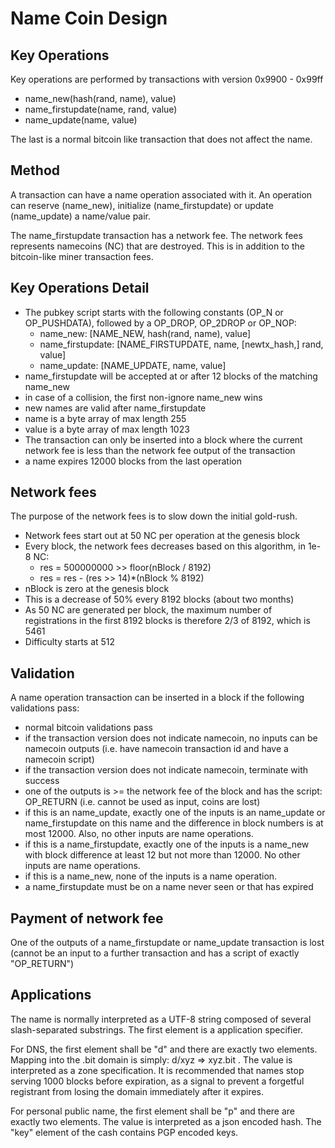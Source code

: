 # Name Coin Design

## Key Operations

Key operations are performed by transactions with version 0x9900 - 0x99ff

* name\_new(hash(rand, name), value)
* name\_firstupdate(name, rand, value)
* name\_update(name, value)

The last is a normal bitcoin like transaction that does not affect the name.

## Method

A transaction can have a name operation associated with it.  An operation can reserve (name\_new), initialize (name\_firstupdate) or update (name\_update) a name/value pair.

The name\_firstupdate transaction has a network fee.  The network fees represents namecoins (NC) that are destroyed.  This is in addition to the bitcoin-like miner transaction fees.

## Key Operations Detail

* The pubkey script starts with the following constants (OP\_N or OP\_PUSHDATA), followed by a OP_DROP, OP_2DROP or OP_NOP:
  * name\_new: [NAME\_NEW, hash(rand, name), value]
  * name\_firstupdate: [NAME\_FIRSTUPDATE, name, [newtx\_hash,] rand, value]
  * name\_update: [NAME\_UPDATE, name, value]
* name\_firstupdate will be accepted at or after 12 blocks of the matching name\_new
* in case of a collision, the first non-ignore name\_new wins
* new names are valid after name\_firstupdate
* name is a byte array of max length 255
* value is a byte array of max length 1023
* The transaction can only be inserted into a block where the current network fee is less than the network fee output of the transaction
* a name expires 12000 blocks from the last operation

## Network fees

The purpose of the network fees is to slow down the initial gold-rush.

* Network fees start out at 50 NC per operation at the genesis block
* Every block, the network fees decreases based on this algorithm, in 1e-8 NC:
  * res = 500000000 >> floor(nBlock / 8192)
  * res = res - (res >> 14)*(nBlock % 8192)
* nBlock is zero at the genesis block
* This is a decrease of 50% every 8192 blocks (about two months)
* As 50 NC are generated per block, the maximum number of registrations in the first 8192 blocks is therefore 2/3 of 8192, which is 5461
* Difficulty starts at 512

## Validation

A name operation transaction can be inserted in a block if the following validations pass:

* normal bitcoin validations pass
* if the transaction version does not indicate namecoin, no inputs can be namecoin outputs (i.e. have namecoin transaction id and have a namecoin script)
* if the transaction version does not indicate namecoin, terminate with success
* one of the outputs is >= the network fee of the block and has the script: OP\_RETURN (i.e. cannot be used as input, coins are lost)
* if this is an name\_update, exactly one of the inputs is an name\_update or name\_firstupdate on this name and the difference in block numbers is at most 12000.  Also, no other inputs are name operations.
* if this is a name\_firstupdate, exactly one of the inputs is a name\_new with block difference at least 12 but not more than 12000. No other inputs are name operations.
* if this is a name\_new, none of the inputs is a name operation.
* a name\_firstupdate must be on a name never seen or that has expired

## Payment of network fee

One of the outputs of a name\_firstupdate or name\_update transaction is lost (cannot be an input to a further transaction and has a script of exactly "OP_RETURN")

## Applications

The name is normally interpreted as a UTF-8 string composed of several slash-separated substrings.  The first element is a application specifier.

For DNS, the first element shall be "d" and there are exactly two elements.  Mapping into the .bit domain is simply: d/xyz => xyz.bit .  The value is interpreted as a zone specification.  It is recommended that names stop serving 1000 blocks before expiration, as a signal to prevent a forgetful registrant from losing the domain immediately after it expires.

For personal public name, the first element shall be "p" and there are exactly two elements.  The value is interpreted as a json encoded hash.  The "key" element of the cash contains PGP encoded keys.
